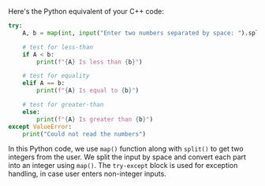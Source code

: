 Here's the Python equivalent of your C++ code:
```python
try:
    A, b = map(int, input("Enter two numbers separated by space: ").split())

    # test for less-than
    if A < b:
        print(f"{A} Is less than {b}")

    # test for equality
    elif A == b:
        print(f"{A} Is equal to {b}")

    # test for greater-than
    else:
        print(f"{A} Is greater than {b}")
except ValueError:
    print("Could not read the numbers")
```
In this Python code, we use `map()` function along with `split()` to get two integers from the user. We split the input by space and convert each part into an integer using `map()`. The `try-except` block is used for exception handling, in case user enters non-integer inputs.
